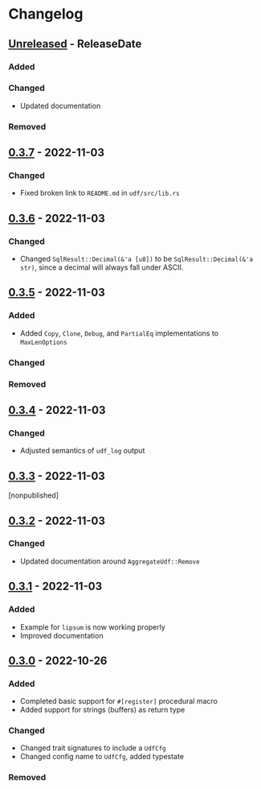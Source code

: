 # Changelog

<!-- next-header -->

## [Unreleased] - ReleaseDate

### Added

### Changed

- Updated documentation

### Removed



## [0.3.7] - 2022-11-03

### Changed

- Fixed broken link to `README.md` in `udf/src/lib.rs`



## [0.3.6] - 2022-11-03

### Changed

- Changed `SqlResult::Decimal(&'a [u8])` to be `SqlResult::Decimal(&'a str)`,
  since a decimal will always fall under ASCII.



## [0.3.5] - 2022-11-03

### Added

- Added `Copy`, `Clone`, `Debug`, and `PartialEq` implementations to
  `MaxLenOptions`

### Changed

### Removed



## [0.3.4] - 2022-11-03

### Changed

- Adjusted semantics of `udf_log` output


## [0.3.3] - 2022-11-03

\[nonpublished\]



## [0.3.2] - 2022-11-03

### Changed

- Updated documentation around `AggregateUdf::Remove`



## [0.3.1] - 2022-11-03

### Added

- Example for `lipsum` is now working properly
- Improved documentation


## [0.3.0] - 2022-10-26

### Added

- Completed basic support for `#[register]` procedural macro
- Added support for strings (buffers) as return type

### Changed

- Changed trait signatures to include a `UdfCfg`
- Changed config name to `UdfCfg`, added typestate

### Removed


<!-- next-url -->
[Unreleased]: https://github.com/pluots/stringmetrics/compare/v0.3.7...HEAD
[0.3.7]: https://github.com/pluots/stringmetrics/compare/v0.3.6...v0.3.7
[0.3.6]: https://github.com/pluots/stringmetrics/compare/v0.3.5...v0.3.6
[0.3.5]: https://github.com/pluots/stringmetrics/compare/v0.3.4...v0.3.5
[0.3.4]: https://github.com/pluots/stringmetrics/compare/v0.3.3...v0.3.4
[0.3.3]: https://github.com/pluots/stringmetrics/compare/v0.3.2...v0.3.3
[0.3.2]: https://github.com/pluots/stringmetrics/compare/v0.3.1...v0.3.2
[0.3.1]: https://github.com/pluots/stringmetrics/compare/v0.3.0...v0.3.1
[0.3.0]: https://github.com/pluots/udf/compare/v0.0.1...v0.3.0
